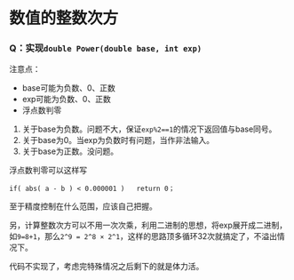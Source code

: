 # 数值的整数次方

### Q：实现`double Power(double base, int exp)`

注意点：
- base可能为负数、0、正数
- exp可能为负数、0、正数
- 浮点数判零

1. 关于base为负数。问题不大，保证`exp%2==1`的情况下返回值与base同号。
2. 关于base为0。当exp为负数时有问题，当作非法输入。
3. 关于base为正数。没问题。


浮点数判零可以这样写
```
if( abs( a - b ) < 0.000001 )	return 0；
```
至于精度控制在什么范围，应该自己把握。

另，计算整数次方可以不用一次次乘，利用二进制的思想，将exp展开成二进制，如`9=8+1`，那么`2^9 = 2^8 × 2^1`，这样的思路顶多循环32次就搞定了，不溢出情况下。

代码不实现了，考虑完特殊情况之后剩下的就是体力活。
